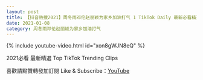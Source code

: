 ```yaml
---
layout: post
title: 【抖音熱搜2021】周冬雨邓伦赵丽颖为家乡加油打气 1 TikTok Daily 最新必看精選合集2021 01 08
date: 2021-01-08
category: 周冬雨邓伦赵丽颖为家乡加油打气
---
```


{% include youtube-video.html id="xon8gWJN8eQ" %}

2021必看 最新精選 Top TikTok Trending Clips

喜歡請點贊轉發加訂閱 Like & Subscribe：[YouTube](https://www.youtube.com/channel/UCAoR7VcanIPd04uEq_GIylA/videos)


